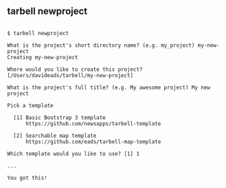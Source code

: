 ## tarbell newproject

<pre><code class="text" data-trim>
$ tarbell newproject

What is the project's short directory name? (e.g. my_project) my-new-project
Creating my-new-project

Where would you like to create this project? [/Users/davideads/tarbell/my-new-project] 

What is the project's full title? (e.g. My awesome project) My new project

Pick a template

  [1] Basic Bootstrap 3 template
      https://github.com/newsapps/tarbell-template

  [2] Searchable map template   
      https://github.com/eads/tarbell-map-template

Which template would you like to use? [1] 1

...

You got this!
</code></pre>
